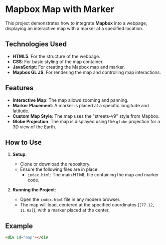 # Mapbox Map with Marker

This project demonstrates how to integrate **Mapbox** into a webpage, displaying an interactive map with a marker at a specified location.

## Technologies Used

- **HTML5**: For the structure of the webpage.
- **CSS**: For basic styling of the map container.
- **JavaScript**: For creating the Mapbox map and marker.
- **Mapbox GL JS**: For rendering the map and controlling map interactions.

## Features

- **Interactive Map**: The map allows zooming and panning.
- **Marker Placement**: A marker is placed at a specific longitude and latitude.
- **Custom Map Style**: The map uses the "streets-v9" style from Mapbox.
- **Globe Projection**: The map is displayed using the `globe` projection for a 3D view of the Earth.

## How to Use

1. **Setup**:
   - Clone or download the repository.
   - Ensure the following files are in place:
     - `index.html`: The main HTML file containing the map and marker code.

2. **Running the Project**:
   - Open the `index.html` file in any modern browser.
   - The map will load, centered at the specified coordinates (`[77.12, 11.02]`), with a marker placed at the center.

## Example

```html
<div id="map"></div
